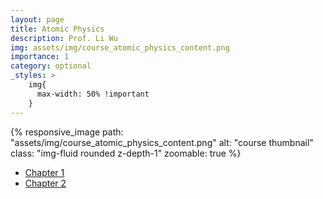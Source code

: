 ```yaml
---
layout: page
title: Atomic Physics
description: Prof. Li Wu
img: assets/img/course_atomic_physics_content.png
importance: 1
category: optional
_styles: >
    img{
      max-width: 50% !important
    }
---
```


{% responsive_image path: "assets/img/course_atomic_physics_content.png" alt: "course thumbnail" class: "img-fluid rounded z-depth-1" zoomable: true %}

-   [Chapter 1](/assets/pdf/atomic_physics/chapter01.pdf)
-   [Chapter 2](/assets/pdf/atomic_physics/chapter02.pdf)
